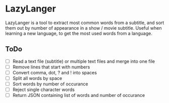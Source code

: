# LazyLanger

LazyLanger is a tool to extract most common words from a subtitle, and sort them out by number of appearance in a show / movie subtitle. Useful when learning a new language, to get the most used words from a language.

## ToDo

- [ ] Read a text file (subtitle) or multiple text files and merge into one file
- [ ] Remove lines that start with numbers
- [ ] Convert comma, dot, ? and ! into spaces
- [ ] Split all words by space
- [ ] Sort words by number of occurance
- [ ] Reject single character words
- [ ] Return JSON containing list of words and number of occurance
